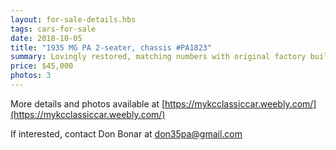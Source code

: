 ```yaml
---
layout: for-sale-details.hbs
tags: cars-for-sale
date: 2018-10-05
title: "1935 MG PA 2-seater, chassis #PA1823"
summary: Lovingly restored, matching numbers with original factory built sheets.  Rebuilt engine with modern mechanicals.
price: $45,000
photos: 3
---
```

More details and photos available at [https://mykcclassiccar.weebly.com/](https://mykcclassiccar.weebly.com/)

If interested, contact Don Bonar at [don35pa@gmail.com](mailto:don35pa@gmail.com)
